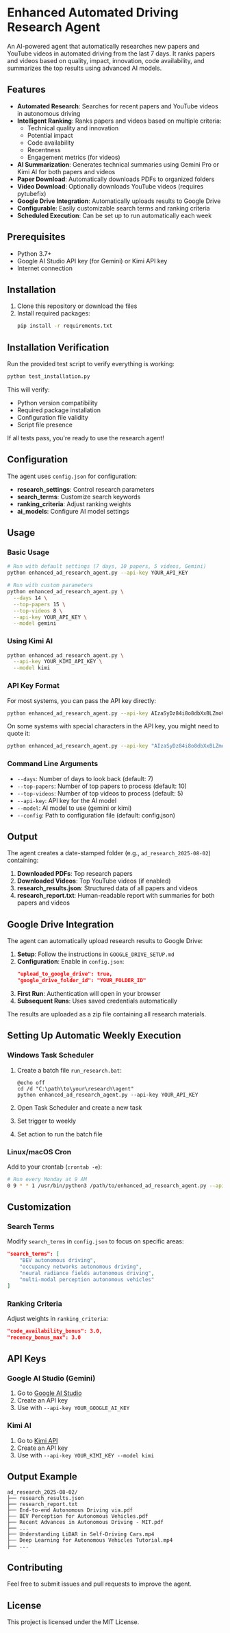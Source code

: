 # Enhanced Automated Driving Research Agent

An AI-powered agent that automatically researches new papers and YouTube videos in automated driving from the last 7 days. It ranks papers and videos based on quality, impact, innovation, code availability, and summarizes the top results using advanced AI models.

## Features

- **Automated Research**: Searches for recent papers and YouTube videos in autonomous driving
- **Intelligent Ranking**: Ranks papers and videos based on multiple criteria:
  - Technical quality and innovation
  - Potential impact
  - Code availability
  - Recentness
  - Engagement metrics (for videos)
- **AI Summarization**: Generates technical summaries using Gemini Pro or Kimi AI for both papers and videos
- **Paper Download**: Automatically downloads PDFs to organized folders
- **Video Download**: Optionally downloads YouTube videos (requires pytubefix)
- **Google Drive Integration**: Automatically uploads results to Google Drive
- **Configurable**: Easily customizable search terms and ranking criteria
- **Scheduled Execution**: Can be set up to run automatically each week

## Prerequisites

- Python 3.7+
- Google AI Studio API key (for Gemini) or Kimi API key
- Internet connection

## Installation

1. Clone this repository or download the files
2. Install required packages:
   ```bash
   pip install -r requirements.txt
   ```

## Installation Verification

Run the provided test script to verify everything is working:
```bash
python test_installation.py
```

This will verify:
- Python version compatibility
- Required package installation
- Configuration file validity
- Script file presence

If all tests pass, you're ready to use the research agent!

## Configuration

The agent uses `config.json` for configuration:

- **research_settings**: Control research parameters
- **search_terms**: Customize search keywords
- **ranking_criteria**: Adjust ranking weights
- **ai_models**: Configure AI model settings

## Usage

### Basic Usage

```bash
# Run with default settings (7 days, 10 papers, 5 videos, Gemini)
python enhanced_ad_research_agent.py --api-key YOUR_API_KEY

# Run with custom parameters
python enhanced_ad_research_agent.py \
  --days 14 \
  --top-papers 15 \
  --top-videos 8 \
  --api-key YOUR_API_KEY \
  --model gemini
```

### Using Kimi AI

```bash
python enhanced_ad_research_agent.py \
  --api-key YOUR_KIMI_API_KEY \
  --model kimi
```

### API Key Format

For most systems, you can pass the API key directly:
```bash
python enhanced_ad_research_agent.py --api-key AIzaSyDz84i8o8dbXxBLZmoVTdhAu63GJt2o_lcY
```

On some systems with special characters in the API key, you might need to quote it:
```bash
python enhanced_ad_research_agent.py --api-key "AIzaSyDz84i8o8dbXxBLZmoVTdhAu63GJt2o_lcY"
```

### Command Line Arguments

- `--days`: Number of days to look back (default: 7)
- `--top-papers`: Number of top papers to process (default: 10)
- `--top-videos`: Number of top videos to process (default: 5)
- `--api-key`: API key for the AI model
- `--model`: AI model to use (gemini or kimi)
- `--config`: Path to configuration file (default: config.json)

## Output

The agent creates a date-stamped folder (e.g., `ad_research_2025-08-02`) containing:

1. **Downloaded PDFs**: Top research papers
2. **Downloaded Videos**: Top YouTube videos (if enabled)
3. **research_results.json**: Structured data of all papers and videos
4. **research_report.txt**: Human-readable report with summaries for both papers and videos

## Google Drive Integration

The agent can automatically upload research results to Google Drive:

1. **Setup**: Follow the instructions in `GOOGLE_DRIVE_SETUP.md`
2. **Configuration**: Enable in `config.json`:
   ```json
   "upload_to_google_drive": true,
   "google_drive_folder_id": "YOUR_FOLDER_ID"
   ```
3. **First Run**: Authentication will open in your browser
4. **Subsequent Runs**: Uses saved credentials automatically

The results are uploaded as a zip file containing all research materials.

## Setting Up Automatic Weekly Execution

### Windows Task Scheduler

1. Create a batch file `run_research.bat`:
   ```batch
   @echo off
   cd /d "C:\path\to\your\research\agent"
   python enhanced_ad_research_agent.py --api-key YOUR_API_KEY
   ```

2. Open Task Scheduler and create a new task
3. Set trigger to weekly
4. Set action to run the batch file

### Linux/macOS Cron

Add to your crontab (`crontab -e`):
```bash
# Run every Monday at 9 AM
0 9 * * 1 /usr/bin/python3 /path/to/enhanced_ad_research_agent.py --api-key YOUR_API_KEY
```

## Customization

### Search Terms

Modify `search_terms` in `config.json` to focus on specific areas:
```json
"search_terms": [
    "BEV autonomous driving",
    "occupancy networks autonomous driving",
    "neural radiance fields autonomous driving",
    "multi-modal perception autonomous vehicles"
]
```

### Ranking Criteria

Adjust weights in `ranking_criteria`:
```json
"code_availability_bonus": 3.0,
"recency_bonus_max": 3.0
```

## API Keys

### Google AI Studio (Gemini)
1. Go to [Google AI Studio](https://aistudio.google.com/)
2. Create an API key
3. Use with `--api-key YOUR_GOOGLE_AI_KEY`

### Kimi AI
1. Go to [Kimi API](https://platform.moonshot.cn/)
2. Create an API key
3. Use with `--api-key YOUR_KIMI_KEY --model kimi`

## Output Example

```
ad_research_2025-08-02/
├── research_results.json
├── research_report.txt
├── End-to-end Autonomous Driving via.pdf
├── BEV Perception for Autonomous Vehicles.pdf
├── Recent Advances in Autonomous Driving - MIT.pdf
├── ...
├── Understanding LiDAR in Self-Driving Cars.mp4
├── Deep Learning for Autonomous Vehicles Tutorial.mp4
├── ...
```

## Contributing

Feel free to submit issues and pull requests to improve the agent.

## License

This project is licensed under the MIT License.
